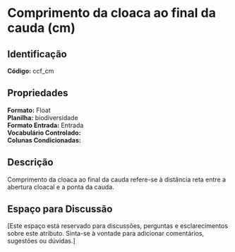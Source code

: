 # Comprimento da cloaca ao final da cauda (cm)

## Identificação
**Código:** ccf_cm

## Propriedades
**Formato:** Float  
**Planilha:** biodiversidade  
**Formato Entrada:** Entrada  
**Vocabulário Controlado:**   
**Colunas Condicionadas:**   

## Descrição
Comprimento da cloaca ao final da cauda refere-se à distância reta entre a abertura cloacal e a ponta da cauda.

## Espaço para Discussão
[Este espaço está reservado para discussões, perguntas e esclarecimentos sobre este atributo. Sinta-se à vontade para adicionar comentários, sugestões ou dúvidas.]
